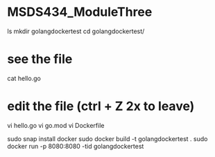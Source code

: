 # MSDS434_ModuleThree

ls
mkdir golangdockertest
cd golangdockertest/

# see the file
cat hello.go

# edit the file (ctrl + Z 2x to leave)
vi hello.go
vi go.mod
vi Dockerfile

sudo snap install docker
sudo docker build -t golangdockertest  .
sudo docker run -p 8080:8080  -tid golangdockertest
   
